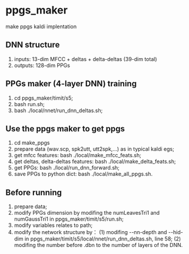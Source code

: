 # ppgs_maker
make ppgs kaldi implentation
## DNN structure
1. inputs: 13-dim MFCC + deltas + delta-deltas (39-dim total)
2. outputs: 128-dim PPGs
## PPGs maker (4-layer DNN) training
1. cd ppgs_maker/timit/s5;
2. bash run.sh;
3. bash ./local/nnet/run_dnn_deltas.sh;
## Use the ppgs maker to get ppgs
1. cd make_ppgs
2. prepare data (wav.scp, spk2utt, utt2spk,...) as in typical kaldi egs;
3. get mfcc features: bash ./local/make_mfcc_feats.sh;
4. get deltas, delta-deltas features: bash ./local/make_delta_feats.sh;
5. get PPGs: bash ./local/run_dnn_forward.sh;
6. save PPGs to python dict: bash ./local/make_all_ppgs.sh.
## Before running
1. prepare data;
2. modify PPGs dimension by modifing the numLeavesTri1 and numGaussTri1 in ppgs_maker/timit/s5/run.sh;
3. modify variables relates to path;
4. modify the network structure by：
(1) modifing --nn-depth and --hid-dim in ppgs_maker/timit/s5/local/nnet/run_dnn_deltas.sh, line 58;
(2) modifing the number before .dbn to the number of layers of the DNN.
